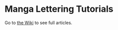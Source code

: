 # Manga Lettering Tutorials
Go to [the Wiki](https://github.com/saraoswald/lettering-tutorials/wiki) to see full articles. 

